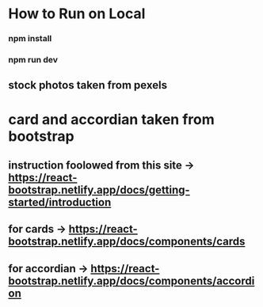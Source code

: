 
# How to Run on Local
### npm install
### npm run dev

## stock photos taken from pexels

# card and accordian taken from bootstrap
## instruction foolowed from this site -> https://react-bootstrap.netlify.app/docs/getting-started/introduction
## for cards -> https://react-bootstrap.netlify.app/docs/components/cards
## for accordian -> https://react-bootstrap.netlify.app/docs/components/accordion



